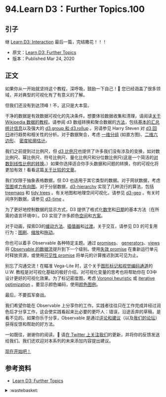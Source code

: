 # 94.Learn D3：Further Topics.100

## <a name="start"></a> 引子
继 [Learn D3: Interaction][url-pre] 最后一篇，完结撒花！！！

- 原文：[Learn D3: Further Topics][url-1]
- 版本：Published Mar 24, 2020

## <a name="title1"></a> 正文
如果你从一开始就坚持这个教程，深呼吸，鼓励一下自己！🙌 您已经涵盖了很多领域，并对典型的可视化有了有意义的了解。

但我们还没有到达顶峰！不，这只是大本营。

干净的数据是有效数据可视化的先决条件。想要体验数据收集和清理，请阅读[关于 Wikipedia 数据的教程][url-2]。请参阅 d3 数组转换和聚合数据的[方法][url-3]，包括[基本的汇总统计信息][url-4]以及强大的 [d3.group 和 d3.rollup][url-5] 。另请参见 Harry Steven 对 [d3 回归][url-6]进行趋势和相关性的分析。对于数据聚合，考虑 [一维分组][url-7] (如直方图)、[二维六边形][url-8]、 [密度轮廓估计][url-9]。

我们之前提到过比例尺，但 [d3 比例尺][url-10]也提供了许多我们没有涉及的变换，如对数比例尺、幂比例尺、符号比例尺、量化比例尺和分位数比例尺(这是一个简洁的[对数到线性比例的转换][url-11]。）如果你选择适合你手头数据和问题的转换，你的可视化将更加有效！看看这篇[关于比较的文章][url-12]。

我们仅限于抽象表格数据，但 D3 也适用于其它类型的数据。对于网状数据，考虑[弦图][url-13]或[力有向图][url-14]。对于分层数据，[d3-hierarchy][url-15] 实现了几种流行的算法，包括 [treemaps][url-16] 和 [tidy trees][url-17] 。有关地图和地理空间可视化，请参见 [d3-geo][url-18] 。有关时间序列数据，请参见 [d3-time][url-19] 。

为了更好地控制数据的显示方式，D3 提供了格式化[数字][url-20]和[日期][url-21]的基本方法（在所需的语言环境中）。D3 实现了许多颜色[空间][url-22]和[方案][url-23]。

对于动画，探索D3的[缓动方法][url-24]、[插值器][url-25]和[过渡][url-26]。关于交互，请参见 D3 的可复用行为：[图刷][url-27]、[缩放][url-28]和[拖动][url-29]。

你也可以着手 Observable 各种特定主题。通过 [promises][url-30]、 [generators][url-31]、[views][url-32] 将 [Observable 的数据流][url-33]提升到下一个级别。使用[失效 promise][url-34] 在重新运行单元时释放资源，或使用[可见性 promise][url-35] 将单元的计算推迟到其可见为止。

别忘了沟通交流！在瞄准 Vega-Lite 时，这个关于[图形标记和视觉编码通道][url-36]的 U.W. 教程是对可视化基础的极好介绍。对可视化变量的思考也将帮助你在 D3中 设计更好的可视化效果。为了标记密度图，考虑 [Voronoi heuristic][url-37] 或 [iterative optimization][url-38] 。要显示颜色编码，使用[颜色图例][url-39]。

最后，不要孤军奋战。

我们希望你能在 Observable 上分享你的工作。实践者往往只在工作完成并经过润色后才分享工作，这会使实践看起来比必要的更吓人：错误，沿途丢弃的草稿，是看不见的。如果你乐于分享，Observable 是通过[评论和建议][url-40]（以及[我们的论坛][url-41]）获得反馈和帮助的好方法。

一如既往，谢谢你的阅读。🙏 请[在 Twitter 上关注我们][url-42]的更新，并将你的反馈发送给我们。我们还欢迎对本系列的未来添加内容提出建议。

[现在开始吧！][url-43]

## <a name="reference"></a> 参考资料
- [Learn D3: Further Topics][url-1]

[url-pre]:https://github.com/XXHolic/blog/issues/99
[url-1]:https://observablehq.com/@d3/learn-d3-further-topics?collection=@d3/learn-d3
[url-2]:https://observablehq.com/@mbostock/working-with-wikipedia-data
[url-3]:https://observablehq.com/collection/@d3/d3-array
[url-4]:https://observablehq.com/@d3/d3-mean-d3-median-and-friends
[url-5]:https://observablehq.com/@d3/d3-group
[url-6]:https://observablehq.com/@harrystevens/introducing-d3-regression
[url-7]:https://github.com/d3/d3-array/blob/master/README.md#bins
[url-8]:https://github.com/d3/d3-hexbin
[url-9]:https://github.com/d3/d3-contour/blob/master/README.md#density-estimation
[url-10]:https://github.com/d3/d3-scale
[url-11]:https://observablehq.com/@mbostock/new-zealand-tourists-1921-2018
[url-12]:https://observablehq.com/@mbostock/methods-of-comparison-compared
[url-13]:https://github.com/d3/d3-chord
[url-14]:https://github.com/d3/d3-force
[url-15]:https://github.com/d3/d3-hierarchy
[url-16]:https://observablehq.com/@d3/treemap
[url-17]:https://observablehq.com/@d3/tidy-tree
[url-18]:https://github.com/d3/d3-geo
[url-19]:https://github.com/d3/d3-time
[url-20]:https://github.com/d3/d3-format
[url-21]:https://github.com/d3/d3-time-format
[url-22]:https://github.com/d3/d3-color
[url-23]:https://observablehq.com/@d3/color-schemes
[url-24]:https://github.com/d3/d3-ease
[url-25]:https://github.com/d3/d3-interpolate
[url-26]:https://github.com/d3/d3-transition
[url-27]:https://github.com/d3/d3-brush
[url-28]:https://github.com/d3/d3-zoom
[url-29]:https://github.com/d3/d3-drag
[url-30]:https://observablehq.com/@observablehq/introduction-to-promises
[url-31]:https://observablehq.com/@observablehq/introduction-to-generators
[url-32]:https://observablehq.com/@observablehq/introduction-to-views
[url-33]:https://observablehq.com/@observablehq/how-observable-runs
[url-34]:https://observablehq.com/@observablehq/invalidation
[url-35]:https://observablehq.com/@mbostock/intersection-observer
[url-36]:https://observablehq.com/@uwdata/data-types-graphical-marks-and-visual-encoding-channels
[url-37]:https://observablehq.com/@d3/voronoi-labels
[url-38]:https://observablehq.com/@fil/occlusion
[url-39]:https://observablehq.com/@d3/color-legend
[url-40]:https://observablehq.com/@observablehq/suggestions-and-comments
[url-41]:https://talk.observablehq.com/
[url-42]:https://twitter.com/d3js_org
[url-43]:https://observablehq.com/new


<details>
<summary>:wastebasket:</summary>



</details>

[url-local-poster]:./images/93/poster.jpg
